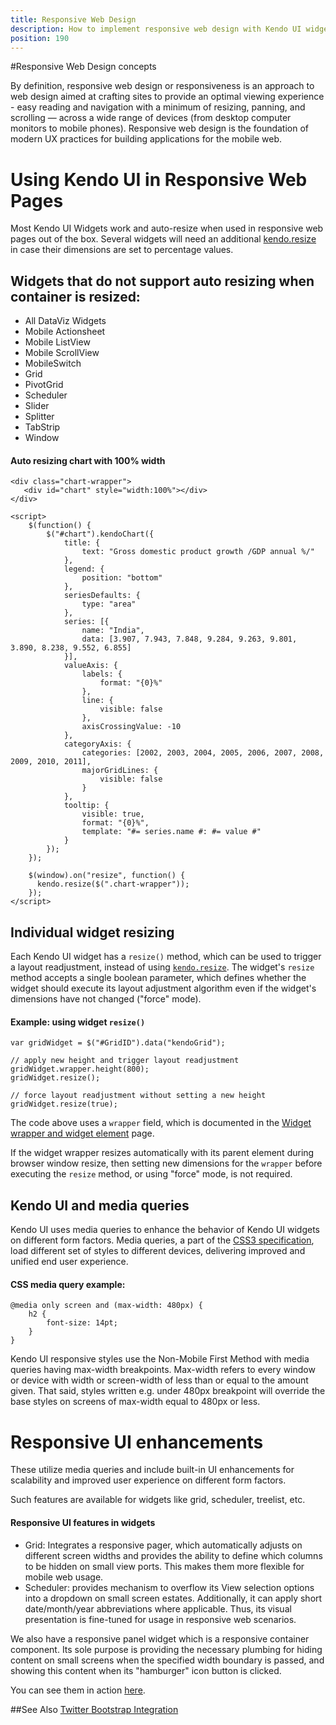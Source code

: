 ```yaml
---
title: Responsive Web Design
description: How to implement responsive web design with Kendo UI widgets.
position: 190
---
```


#Responsive Web Design concepts

By definition, responsive web design or responsiveness is an approach to web design aimed at crafting sites to provide an optimal viewing experience -
easy reading and navigation with a minimum of resizing, panning, and scrolling — across a wide range of devices (from desktop computer monitors to mobile phones).
Responsive web design is the foundation of modern UX practices for building applications for the mobile web.

# Using Kendo UI in Responsive Web Pages

Most Kendo UI Widgets work and auto-resize when used in responsive web pages out of the box. Several widgets will need an additional
[kendo.resize](/api/framework/kendo#methods-resize) in case their dimensions are set to percentage values.

## Widgets that do not support auto resizing when container is resized: ##

* All DataViz Widgets
* Mobile Actionsheet
* Mobile ListView
* Mobile ScrollView
* MobileSwitch
* Grid
* PivotGrid
* Scheduler
* Slider
* Splitter
* TabStrip
* Window

#### Auto resizing chart with 100% width

    <div class="chart-wrapper">
       <div id="chart" style="width:100%"></div>
    </div>

    <script>
        $(function() {
            $("#chart").kendoChart({
                title: {
                    text: "Gross domestic product growth /GDP annual %/"
                },
                legend: {
                    position: "bottom"
                },
                seriesDefaults: {
                    type: "area"
                },
                series: [{
                    name: "India",
                    data: [3.907, 7.943, 7.848, 9.284, 9.263, 9.801, 3.890, 8.238, 9.552, 6.855]
                }],
                valueAxis: {
                    labels: {
                        format: "{0}%"
                    },
                    line: {
                        visible: false
                    },
                    axisCrossingValue: -10
                },
                categoryAxis: {
                    categories: [2002, 2003, 2004, 2005, 2006, 2007, 2008, 2009, 2010, 2011],
                    majorGridLines: {
                        visible: false
                    }
                },
                tooltip: {
                    visible: true,
                    format: "{0}%",
                    template: "#= series.name #: #= value #"
                }
            });
        });

        $(window).on("resize", function() {
          kendo.resize($(".chart-wrapper"));
        });
    </script>

## Individual widget resizing

Each Kendo UI widget has a `resize()` method, which can be used to trigger a layout readjustment, instead of using [`kendo.resize`](/api/framework/kendo#methods-resize).
The widget's `resize` method accepts a single boolean parameter, which defines whether the widget should execute its layout adjustment algorithm
even if the widget's dimensions have not changed ("force" mode).

#### Example: using widget `resize()`

    var gridWidget = $("#GridID").data("kendoGrid");

    // apply new height and trigger layout readjustment
    gridWidget.wrapper.height(800);
    gridWidget.resize();

    // force layout readjustment without setting a new height
    gridWidget.resize(true);

The code above uses a `wrapper` field, which is documented in the [Widget wrapper and widget element](/framework/widgets/wrapper-element) page.

If the widget wrapper resizes automatically with its parent element during browser window resize,
then setting new dimensions for the `wrapper` before executing the `resize` method, or using "force" mode, is not required.

## Kendo UI and media queries

Kendo UI uses media queries to enhance the behavior of Kendo UI widgets on different form factors. Media queries, a part of the [CSS3 specification](http://www.w3.org/TR/css3-mediaqueries/), load different set of styles to different devices, delivering improved and unified end user experience.

#### CSS media query example:

    @media only screen and (max-width: 480px) {
        h2 {
            font-size: 14pt;
        }
    }

Kendo UI responsive styles use the Non-Mobile First Method with media queries having max-width breakpoints. Max-width refers to every window or device with width or screen-width of less than or equal to the amount given. That said, styles written e.g. under 480px breakpoint will override the base styles on screens of max-width equal to 480px or less.

# Responsive UI enhancements
These utilize media queries and include built-in UI enhancements for scalability and improved user experience on different form factors.


Such features are available for widgets like grid, scheduler, treelist, etc.

#### Responsive UI features in widgets ####
* Grid: Integrates a responsive pager, which automatically adjusts on different screen widths and provides the ability to define which columns to be hidden on small view ports. This makes them more flexible for mobile web usage.
* Scheduler: provides mechanism to overflow its View selection options into a dropdown on small screen estates. Additionally, it can apply short date/month/year abbreviations where applicable. Thus, its visual presentation is fine-tuned for usage in responsive web scenarios.

We also have a responsive panel widget which is a responsive container component. Its sole purpose is providing the necessary plumbing for hiding content on small screens when the specified width boundary is passed, and showing this content when its "hamburger" icon button is clicked.

You can see them in action [here](http://demos.telerik.com/kendo-ui/).

##See Also
[Twitter Bootstrap Integration](http://docs.telerik.com/kendo-ui/using-kendo-with-twitter-bootstrap)
